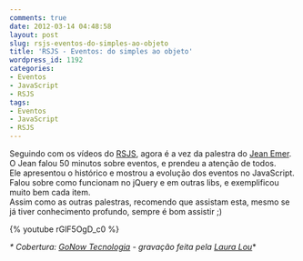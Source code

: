 ```yaml
---
comments: true
date: 2012-03-14 04:48:58
layout: post
slug: rsjs-eventos-do-simples-ao-objeto
title: 'RSJS - Eventos: do simples ao objeto'
wordpress_id: 1192
categories:
- Eventos
- JavaScript
- RSJS
tags:
- Eventos
- JavaScript
- RSJS
---
```


Seguindo com os vídeos do [RSJS](http://rsjs.org), agora é a vez da palestra do [Jean Emer](http://twitter.com/#!/jcemer).  
O Jean falou 50 minutos sobre eventos, e prendeu a atenção de todos.  
Ele apresentou o histórico e mostrou a evolução dos eventos no JavaScript.  
Falou sobre como funcionam no jQuery e em outras libs, e exemplificou muito bem cada item.  
Assim como as outras palestras, recomendo que assistam esta, mesmo se já tiver conhecimento profundo, sempre é bom assistir ;)  

{% youtube rGlF5OgD_c0 %}    

_* Cobertura: [GoNow Tecnologia](http://www.gonow.com.br) - gravação feita pela [Laura Lou](http://www.facebook.com/djlou09)_*